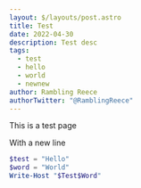 ```yaml
---
layout: $/layouts/post.astro
title: Test
date: 2022-04-30
description: Test desc
tags:
  - test
  - hello
  - world
  - newnew
author: Rambling Reece
authorTwitter: "@RamblingReece"
---
```

This is a test page

With a new line

```powershell
$test = "Hello"
$word = "World"
Write-Host "$Test$Word"
```
